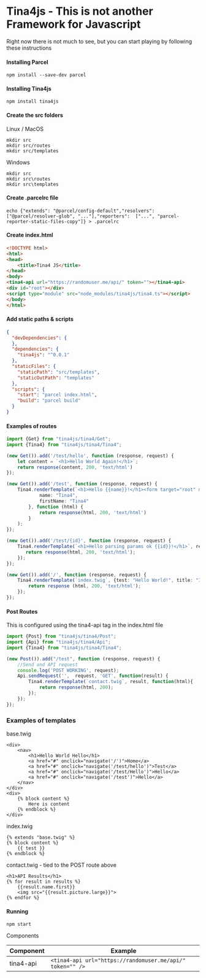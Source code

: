 # Tina4js - This is not another Framework for Javascript #

Right now there is not much to see, but you can start playing by following these instructions

#### Installing Parcel
```
npm install --save-dev parcel
```

#### Installing Tina4js
```
npm install tina4js
```

#### Create the src folders
Linux / MacOS
```
mkdir src
mkdir src/routes
mkdir src/templates
```
Windows
```
mkdir src
mkdir src\routes
mkdir src\templates
```

#### Create .parcelrc file
```
echo {"extends": "@parcel/config-default","resolvers": ["@parcel/resolver-glob", "..."],"reporters":  ["...", "parcel-reporter-static-files-copy"]} > .parcelrc
```

#### Create index.html

```html
<!DOCTYPE html>
<html>
<head>
    <title>Tina4 JS</title>
</head>
<body>
<tina4-api url="https://randomuser.me/api/" token=""></tina4-api>
<div id="root"></div>
<script type="module" src="node_modules/tina4js/tina4.ts"></script>
</body>
</html>
```

#### Add static paths & scripts
```json
{
  "devDependencies": {
  },
  "dependencies": {
    "tina4js": "^0.0.1"
  },
  "staticFiles": {
    "staticPath": "src/templates",
    "staticOutPath": "templates"
  },
  "scripts": {
    "start": "parcel index.html",
    "build": "parcel build"
  }
}
```

#### Examples of routes

```ts
import {Get} from "tina4js/tina4/Get";
import {Tina4} from "tina4js/tina4/Tina4";

(new Get()).add('/test/hello', function (response, request) {
    let content = `<h1>Hello World Again!</h1>`;
    return response(content, 200, 'text/html')
});

(new Get()).add('/test', function (response, request) {
    Tina4.renderTemplate(`<h1>Hello {{name}}!</h1><form target="root" method="post"><input type="text" name="firstName" value="{{firstName}}"><button>Send</button></form>`, {
            name: "Tina4",
            firstName: "Tina4"
        }, function (html) {
            return response(html, 200, 'text/html')
        }
    );
});

(new Get()).add('/test/{id}', function (response, request) {
    Tina4.renderTemplate(`<h1>Hello parsing params ok {{id}}!</h1>`, request, function(html) {
       return response(html, 200, 'text/html');
    });
});

(new Get()).add('/', function (response, request) {
    Tina4.renderTemplate(`index.twig`, {test: "Hello World!", title: "Index Page"}, function(html) {
        return response (html, 200, 'text/html');
    });
});

```

#### Post Routes
This is configured using the tina4-api tag in the index.html file
```ts
import {Post} from "tina4js/tina4/Post";
import {Api} from "tina4js/tina4/Api";
import {Tina4} from "tina4js/tina4/Tina4";

(new Post()).add("/test", function (response, request) {
    //Send and API request
    console.log('POST WORKING', request);
    Api.sendRequest('',  request, 'GET', function(result) {
        Tina4.renderTemplate(`contact.twig`, result, function(html){
            return response(html, 200);
        });
    });
});
```

### Examples of templates

base.twig
```twig base.twig
<div>
    <nav>
        <h1>Hello World Hello</h1>
        <a href="#" onclick="navigate('/')">Home</a>
        <a href="#" onclick="navigate('/test/hello')">Test</a>
        <a href="#" onclick="navigate('/test/Hello')">Hello</a>
        <a href="#" onclick="navigate('/test')">Hello</a>
    </nav>
</div>
<div>
    {% block content %}
        Here is content
    {% endblock %}
</div>
```

index.twig
```twig index.twig 
{% extends "base.twig" %}
{% block content %}
    {{ test }}
{% endblock %}
```

contact.twig - tied to the POST route above
```twig contact.twig
<h1>API Results</h1>
{% for result in results %}
    {{result.name.first}}
    <img src="{{result.picture.large}}">
{% endfor %}
```

#### Running

```
npm start
```

Components

| Component | Example                                                       |
|-----------|---------------------------------------------------------------|
| tina4-api | ```<tina4-api url="https://randomuser.me/api/" token="" />``` |
